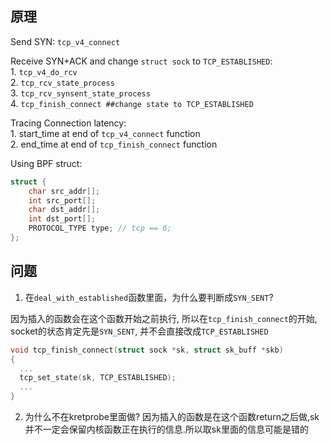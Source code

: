 ## 原理

Send SYN:
    `tcp_v4_connect`  

Receive SYN+ACK and change `struct sock` to `TCP_ESTABLISHED`:  
    1. `tcp_v4_do_rcv`  
    2. `tcp_rcv_state_process`  
    3. `tcp_rcv_synsent_state_process`  
    4. `tcp_finish_connect ##change state to TCP_ESTABLISHED`  

Tracing Connection latency:  
    1. start\_time at end of `tcp_v4_connect` function  
    2. end\_time at end of `tcp_finish_connect` function  

Using BPF struct:
``` c
struct {
    char src_addr[];
    int src_port[];
    char dst_addr[];
    int dst_port[];
    PROTOCOL_TYPE type; // tcp == 6;
};
```

## 问题
1. 在`deal_with_established`函数里面，为什么要判断成`SYN_SENT`?

因为插入的函数会在这个函数开始之前执行, 所以在`tcp_finish_connect`的开始, socket的状态肯定先是`SYN_SENT`, 并不会直接改成`TCP_ESTABLISHED`

``` c
void tcp_finish_connect(struct sock *sk, struct sk_buff *skb)
{
  ...
  tcp_set_state(sk, TCP_ESTABLISHED);
  ...
}
```

2. 为什么不在kretprobe里面做?
因为插入的函数是在这个函数return之后做,sk并不一定会保留内核函数正在执行的信息.所以取sk里面的信息可能是错的
